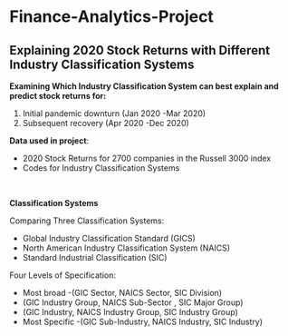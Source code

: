 # Finance-Analytics-Project
## **Explaining 2020 Stock Returns with Different Industry Classification Systems**

**Examining Which Industry Classification System can best explain and predict stock returns for:**
1. Initial pandemic downturn (Jan 2020 -Mar 2020)
2. Subsequent recovery (Apr 2020 -Dec 2020)

**Data used in project**:
* 2020 Stock Returns for 2700 companies in the Russell 3000 index
* Codes for Industry Classification Systems
<br>

**Classification Systems**

Comparing Three Classification Systems:
* Global Industry Classification Standard (GICS)
* North American Industry Classification System (NAICS)
* Standard Industrial Classification (SIC)

Four Levels of Specification:
* Most broad -(GIC Sector, NAICS Sector, SIC Division)
* (GIC Industry Group, NAICS Sub-Sector , SIC Major Group)
* (GIC Industry, NAICS Industry Group, SIC Industry Group)
* Most Specific -(GIC Sub-Industry, NAICS Industry, SIC Industry)
